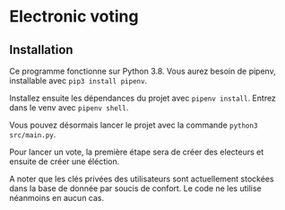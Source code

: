 # Electronic voting

## Installation

Ce programme fonctionne sur Python 3.8. Vous aurez besoin de pipenv, installable avec `pip3 install pipenv`.

Installez ensuite les dépendances du projet avec `pipenv install`. Entrez dans le venv avec `pipenv shell`.

Vous pouvez désormais lancer le projet avec la commande `python3 src/main.py`.

Pour lancer un vote, la première étape sera de créer des electeurs et ensuite de créer une éléction.

A noter que les clés privées des utilisateurs sont actuellement stockées dans la base de donnée par soucis de confort. Le code ne les utilise néanmoins en aucun cas.
